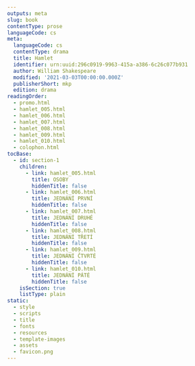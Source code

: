 ```yaml
---
outputs: meta
slug: book
contentType: prose
languageCode: cs
meta:
  languageCode: cs
  contentType: drama
  title: Hamlet
  identifier: urn:uuid:296c0919-9963-415a-a386-6c26c077b931
  author: William Shakespeare
  modified: '2021-03-03T00:00:00.000Z'
  publisherShort: mkp
  edition: drama
readingOrder:
  - promo.html
  - hamlet_005.html
  - hamlet_006.html
  - hamlet_007.html
  - hamlet_008.html
  - hamlet_009.html
  - hamlet_010.html
  - colophon.html
tocBase:
  - id: section-1
    children:
      - link: hamlet_005.html
        title: OSOBY
        hiddenTitle: false
      - link: hamlet_006.html
        title: JEDNÁNÍ PRVNÍ
        hiddenTitle: false
      - link: hamlet_007.html
        title: JEDNÁNÍ DRUHÉ
        hiddenTitle: false
      - link: hamlet_008.html
        title: JEDNÁNÍ TŘETÍ
        hiddenTitle: false
      - link: hamlet_009.html
        title: JEDNÁNÍ ČTVRTÉ
        hiddenTitle: false
      - link: hamlet_010.html
        title: JEDNÁNÍ PÁTÉ
        hiddenTitle: false
    isSection: true
    listType: plain
static:
  - style
  - scripts
  - title
  - fonts
  - resources
  - template-images
  - assets
  - favicon.png
---
```

